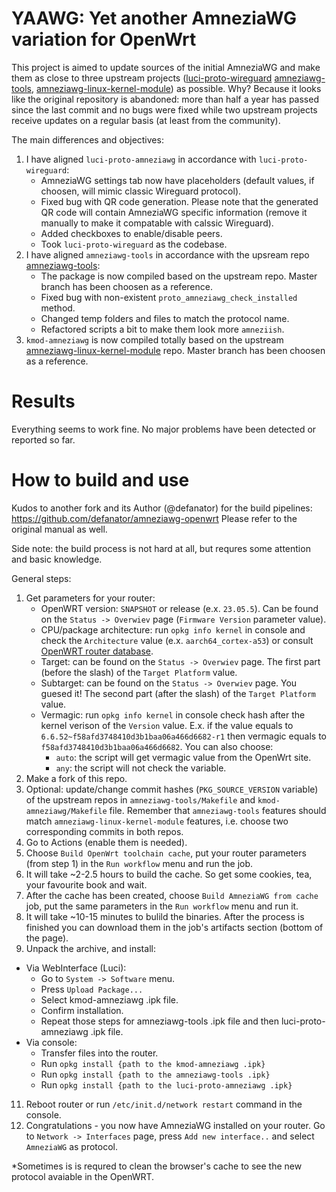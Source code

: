 # YAAWG: Yet another AmneziaWG variation for OpenWrt

This project is aimed to update sources of the initial AmneziaWG and make them as close to three upstream projects ([luci-proto-wireguard](https://github.com/openwrt/luci/tree/master/protocols/luci-proto-wireguard) [amneziawg-tools](https://github.com/amnezia-vpn/amneziawg-tools/), [amneziawg-linux-kernel-module](https://github.com/amnezia-vpn/amneziawg-linux-kernel-module)) as possible.
Why? Because it looks like the original repository is abandoned: more than half a year has passed since the last commit and no bugs were fixed while two upstream projects receive updates on a regular basis (at least from the community).

The main differences and objectives:
1. I have aligned `luci-proto-amneziawg` in accordance with `luci-proto-wireguard`:
   - AmneziaWG settings tab now have placeholders (default values, if choosen, will mimic classic Wireguard protocol).
   - Fixed bug with QR code generation. Please note that the generated QR code will contain AmneziaWG specific information (remove it manually to make it compatable with calssic Wireguard).
   - Added checkboxes to enable/disable peers.
   - Took `luci-proto-wireguard` as the codebase.
3. I have aligned `amneziawg-tools` in accordance with the upsream repo [amneziawg-tools](https://github.com/amnezia-vpn/amneziawg-tools/):
   - The package is now compiled based on the upstream repo. Master branch has been choosen as a reference.
   - Fixed bug with non-existent `proto_amneziawg_check_installed` method.
   - Changed temp folders and files to match the protocol name.
   - Refactored scripts a bit to make them look more `amneziish`.
4. `kmod-amneziawg` is now compiled totally based on the upstream [amneziawg-linux-kernel-module](https://github.com/amnezia-vpn/amneziawg-linux-kernel-module) repo. Master branch has been choosen as a reference.

# Results

Everything seems to work fine. No major problems have been detected or reported so far.

# How to build and use

Kudos to another fork and its Author (@defanator) for the build pipelines: https://github.com/defanator/amneziawg-openwrt
Please refer to the original manual as well.

Side note: the build process is not hard at all, but requres some attention and basic knowledge.

General steps:
1. Get parameters for your router:
     - OpenWRT version: `SNAPSHOT` or release (e.x. `23.05.5`). Can be found on the `Status -> Overwiev` page (`Firmware Version` parameter value).
     - CPU/package architecture: run `opkg info kernel` in console and check the `Architecture` value (e.x. `aarch64_cortex-a53`) or consult [OpenWRT router database](https://openwrt.org/toh/start).
     - Target: can be found on the `Status -> Overwiev` page. The first part (before the slash) of the `Target Platform` value.
     - Subtarget: can be found on the `Status -> Overwiev` page. You guesed it! The second part (after the slash) of the `Target Platform` value.
     - Vermagic: run `opkg info kernel` in console check hash after the kernel verison of the `Version` value. E.x. if the value equals to `6.6.52~f58afd3748410d3b1baa06a466d6682-r1` then vermagic equals to `f58afd3748410d3b1baa06a466d6682`. You can also choose:
         - `auto`: the script will get vermagic value from the OpenWrt site.
         - `any`: the script will not check the variable.
3. Make a fork of this repo.
4. Optional: update/change commit hashes (`PKG_SOURCE_VERSION` variable) of the upstream repos in `amneziawg-tools/Makefile` and `kmod-amneziawg/Makefile` file. Remember that `amneziawg-tools` features should match `amneziawg-linux-kernel-module` features, i.e. choose two corresponding commits in both repos.
5. Go to Actions (enable them is needed).
6. Choose `Build OpenWrt toolchain cache`, put your router parameters (from step 1) in the `Run workflow` menu and run the job.
7. It will take ~2-2.5 hours to build the cache. So get some cookies, tea, your favourite book and wait.
8. After the cache has been created, choose `Build AmneziaWG from cache` job, put the same parameters in the `Run workflow` menu and run it.
9. It will take ~10-15 minutes to bulild the binaries. After the process is finished you can download them in the job's artifacts section (bottom of the page).
10. Unpack the archive, and install:
   - Via WebInterface (Luci):
       - Go to `System -> Software` menu.
       - Press `Upload Package...`
       - Select kmod-amneziawg .ipk file.
       - Confirm installation.
       - Repeat those steps for amneziawg-tools .ipk file and then luci-proto-amneziawg .ipk file.
   - Via console:
       - Transfer files into the router.
       - Run `opkg install {path to the kmod-amneziawg .ipk}`
       - Run `opkg install {path to the amneziawg-tools .ipk}`
       - Run `opkg install {path to the luci-proto-amneziawg .ipk}`
11. Reboot router or run `/etc/init.d/network restart` command in the console.
12. Congratulations - you now have AmneziaWG installed on your router. Go to `Network -> Interfaces` page, press `Add new interface..` and select `AmneziaWG` as protocol.

*Sometimes is is requred to clean the browser's cache to see the new protocol avaiable in the OpenWRT.
